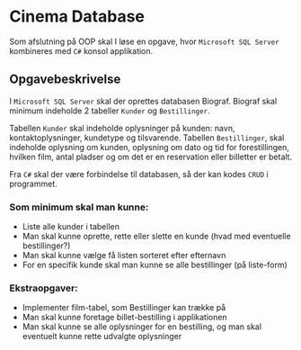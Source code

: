 # Cinema Database
Som afslutning på OOP skal I løse en opgave, hvor `Microsoft SQL Server` kombineres med `C#` konsol applikation.
## Opgavebeskrivelse
I `Microsoft SQL Server` skal der oprettes databasen Biograf. Biograf skal minimum indeholde 2 tabeller `Kunder` og `Bestillinger`.

Tabellen `Kunder` skal indeholde oplysninger på kunden: navn, kontaktoplysninger, kundetype og tilsvarende.
Tabellen `Bestillinger`, skal indeholde oplysning om kunden, oplysning om dato og tid for forestillingen, hvilken film, antal pladser og om det er en reservation eller billetter er betalt.

Fra `C#` skal der være forbindelse til databasen, så der kan kodes `CRUD` i programmet.

### Som minimum skal man kunne:
- Liste alle kunder i tabellen
- Man skal kunne oprette, rette eller slette en kunde (hvad med eventuelle bestillinger?)
- Man skal kunne vælge få listen sorteret efter efternavn
- For en specifik kunde skal man kunne se alle bestillinger (på liste-form)
 

### Ekstraopgaver:
- Implementer film-tabel, som Bestillinger kan trække på
- Man skal kunne foretage billet-bestilling i applikationen
- Man skal kunne se alle oplysninger for en bestilling, og man skal eventuelt kunne rette udvalgte oplysninger
